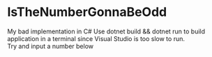 # IsTheNumberGonnaBeOdd
My bad implementation in C#
Use dotnet build && dotnet run to build application in a terminal since Visual Studio is too slow to run.  
Try and input a number below